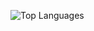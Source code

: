 ![Top Languages](https://github-readme-stats.vercel.app/api/top-langs/?username=m-katayori&theme=tokyonight&layout=compact)
